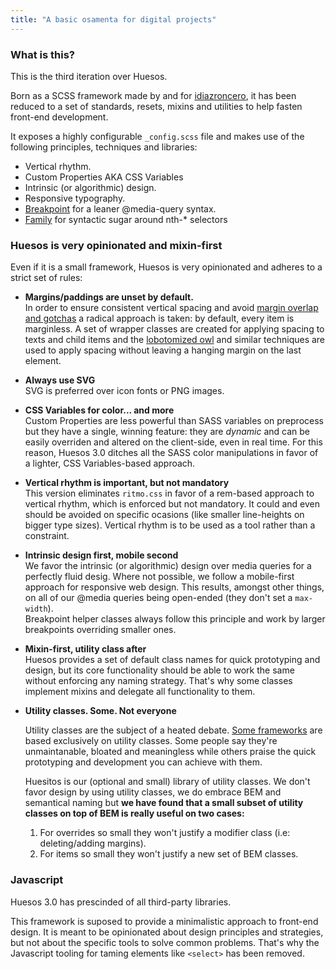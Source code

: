 ```yaml
---
title: "A basic osamenta for digital projects"
---
```


### What is this?

This is the third iteration over Huesos.

Born as a SCSS framework made by and for [idiazroncero](http://idiazroncero.com), it has been reduced to a set of standards, resets, mixins and utilities to help fasten front-end development.

It exposes a highly configurable `_config.scss` file and makes use of the following principles, techniques and libraries:

- Vertical rhythm.
- Custom Properties AKA CSS Variables
- Intrinsic (or algorithmic) design.
- Responsive typography.
- [Breakpoint](http://breakpoint-sass.com/) for a leaner @media-query syntax.
- [Family](https://lukyvj.github.io/family.scss/) for syntactic sugar around nth-* selectors

### Huesos is very opinionated and mixin-first

Even if it is a small framework, Huesos is very opinionated and adheres to a strict set of rules:

- __Margins/paddings are unset by default.__  
  In order to ensure consistent vertical spacing and avoid [margin overlap and gotchas](https://www.smashingmagazine.com/2019/07/margins-in-css/) a radical approach is taken: by default, every item is marginless. A set of wrapper classes are created for applying spacing to texts and child items and the [lobotomized owl](https://alistapart.com/article/axiomatic-css-and-lobotomized-owls/) and similar techniques are used to apply spacing without leaving a hanging margin on the last element.

- __Always use SVG__  
  SVG is preferred over icon fonts or PNG images.

- __CSS Variables for color... and more__  
  Custom Properties are less powerful than SASS variables on preprocess but they have a single, winning feature: they are _dynamic_ and can be easily overriden and altered on the client-side, even in real time. For this reason, Huesos 3.0 ditches all the SASS color manipulations in favor of a lighter, CSS Variables-based approach.

- __Vertical rhythm is important, but not mandatory__  
  This version eliminates `ritmo.css` in favor of a rem-based approach to vertical rhythm, which is enforced but not mandatory. It could and even should be avoided on specific ocasions (like smaller line-heights on bigger type sizes). Vertical rhythm is to be used as a tool rather than a constraint.

- __Intrinsic design first, mobile second__  
  We favor the intrinsic (or algorithmic) design over media queries for a perfectly fluid desig. Where not possible, we follow a mobile-first approach for responsive web design. This results, amongst other things, on all of our @media queries being open-ended (they don't set a `max-width`).  
  Breakpoint helper classes always follow this principle and work by larger breakpoints overriding smaller ones.

- __Mixin-first, utility class after__  
  Huesos provides a set of default class names for quick prototyping and design, but its core functionality should be able to work the same without enforcing any naming strategy. That's why some classes implement mixins and delegate all functionality to them.

- __Utility classes. Some. Not everyone__

  Utility classes are the subject of a heated debate. [Some frameworks](https://tachyons.io/) are based exclusively on utility classes. Some people say they're unmaintanable, bloated and meaningless while others praise the quick prototyping and development you can achieve with them.

  Huesitos is our (optional and small) library of utility classes. We don't favor design by using utility classes, we do embrace BEM and semantical naming but __we have found that a small subset of utility classes on top of BEM is really useful on two cases:__

  1. For overrides so small they won't justify a modifier class (i.e: deleting/adding margins).
  2. For items so small they won't justify a new set of BEM classes.



### Javascript

Huesos 3.0 has prescinded of all third-party libraries. 

This framework is suposed to provide a minimalistic approach to front-end design. It is meant to be opinionated about design principles and strategies, but not about the specific tools to solve common problems. That's why the Javascript tooling for taming elements like `<select>` has been removed.
